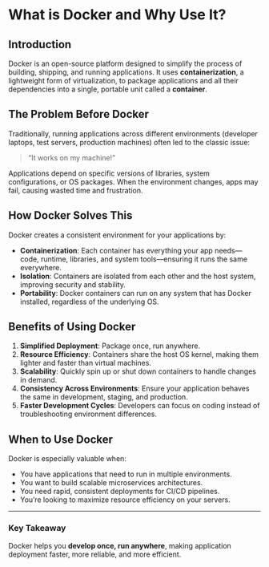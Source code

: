 # What is Docker and Why Use It?

## Introduction
Docker is an open-source platform designed to simplify the process of building, shipping, and running applications. It uses **containerization**, a lightweight form of virtualization, to package applications and all their dependencies into a single, portable unit called a **container**.

## The Problem Before Docker
Traditionally, running applications across different environments (developer laptops, test servers, production machines) often led to the classic issue:

> “It works on my machine!”

Applications depend on specific versions of libraries, system configurations, or OS packages. When the environment changes, apps may fail, causing wasted time and frustration.

## How Docker Solves This
Docker creates a consistent environment for your applications by:
- **Containerization**: Each container has everything your app needs—code, runtime, libraries, and system tools—ensuring it runs the same everywhere.
- **Isolation**: Containers are isolated from each other and the host system, improving security and stability.
- **Portability**: Docker containers can run on any system that has Docker installed, regardless of the underlying OS.

## Benefits of Using Docker
1. **Simplified Deployment**: Package once, run anywhere.
2. **Resource Efficiency**: Containers share the host OS kernel, making them lighter and faster than virtual machines.
3. **Scalability**: Quickly spin up or shut down containers to handle changes in demand.
4. **Consistency Across Environments**: Ensure your application behaves the same in development, staging, and production.
5. **Faster Development Cycles**: Developers can focus on coding instead of troubleshooting environment differences.

## When to Use Docker
Docker is especially valuable when:
- You have applications that need to run in multiple environments.
- You want to build scalable microservices architectures.
- You need rapid, consistent deployments for CI/CD pipelines.
- You’re looking to maximize resource efficiency on your servers.

---

### Key Takeaway
Docker helps you **develop once, run anywhere**, making application deployment faster, more reliable, and more efficient.
